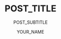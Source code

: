 ---
layout: post
title: POST_TITLE
subtitle: POST_SUBTITLE
gh-repo: wdahijs0usir8tka/comidds
gh-badge: [star, fork, follow]
tags: [APPROPRIATE, TAGS, HERE]
comments: true
author: YOUR_NAME
---
